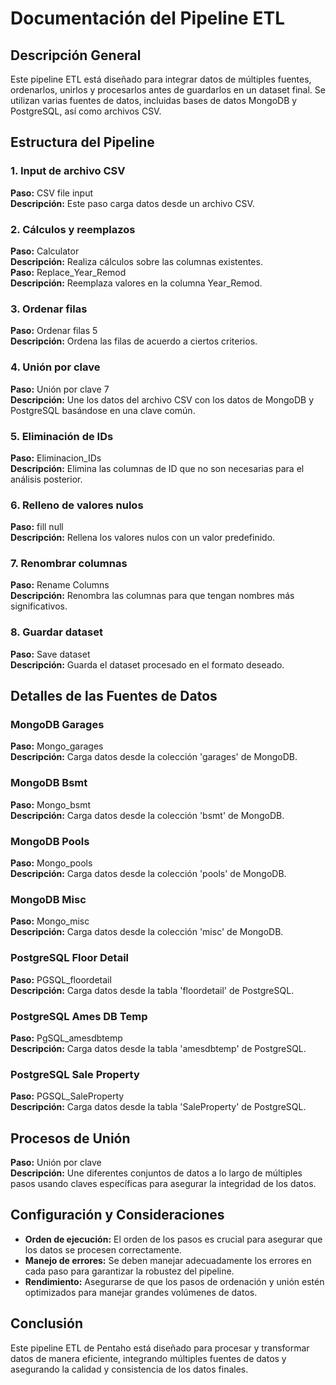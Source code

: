 # Documentación del Pipeline ETL

## Descripción General
Este pipeline ETL está diseñado para integrar datos de múltiples fuentes, ordenarlos, unirlos y procesarlos antes de guardarlos en un dataset final. Se utilizan varias fuentes de datos, incluidas bases de datos MongoDB y PostgreSQL, así como archivos CSV.

## Estructura del Pipeline

### 1. Input de archivo CSV
**Paso:** CSV file input  
**Descripción:** Este paso carga datos desde un archivo CSV.

### 2. Cálculos y reemplazos
**Paso:** Calculator  
**Descripción:** Realiza cálculos sobre las columnas existentes.  
**Paso:** Replace_Year_Remod  
**Descripción:** Reemplaza valores en la columna Year_Remod.

### 3. Ordenar filas
**Paso:** Ordenar filas 5  
**Descripción:** Ordena las filas de acuerdo a ciertos criterios.

### 4. Unión por clave
**Paso:** Unión por clave 7  
**Descripción:** Une los datos del archivo CSV con los datos de MongoDB y PostgreSQL basándose en una clave común.

### 5. Eliminación de IDs
**Paso:** Eliminacion_IDs  
**Descripción:** Elimina las columnas de ID que no son necesarias para el análisis posterior.

### 6. Relleno de valores nulos
**Paso:** fill null  
**Descripción:** Rellena los valores nulos con un valor predefinido.

### 7. Renombrar columnas
**Paso:** Rename Columns  
**Descripción:** Renombra las columnas para que tengan nombres más significativos.

### 8. Guardar dataset
**Paso:** Save dataset  
**Descripción:** Guarda el dataset procesado en el formato deseado.

## Detalles de las Fuentes de Datos

### MongoDB Garages
**Paso:** Mongo_garages  
**Descripción:** Carga datos desde la colección 'garages' de MongoDB.

### MongoDB Bsmt
**Paso:** Mongo_bsmt  
**Descripción:** Carga datos desde la colección 'bsmt' de MongoDB.

### MongoDB Pools
**Paso:** Mongo_pools  
**Descripción:** Carga datos desde la colección 'pools' de MongoDB.

### MongoDB Misc
**Paso:** Mongo_misc  
**Descripción:** Carga datos desde la colección 'misc' de MongoDB.

### PostgreSQL Floor Detail
**Paso:** PGSQL_floordetail  
**Descripción:** Carga datos desde la tabla 'floordetail' de PostgreSQL.

### PostgreSQL Ames DB Temp
**Paso:** PgSQL_amesdbtemp  
**Descripción:** Carga datos desde la tabla 'amesdbtemp' de PostgreSQL.

### PostgreSQL Sale Property
**Paso:** PGSQL_SaleProperty  
**Descripción:** Carga datos desde la tabla 'SaleProperty' de PostgreSQL.

## Procesos de Unión
**Paso:** Unión por clave  
**Descripción:** Une diferentes conjuntos de datos a lo largo de múltiples pasos usando claves específicas para asegurar la integridad de los datos.

## Configuración y Consideraciones
- **Orden de ejecución:** El orden de los pasos es crucial para asegurar que los datos se procesen correctamente.
- **Manejo de errores:** Se deben manejar adecuadamente los errores en cada paso para garantizar la robustez del pipeline.
- **Rendimiento:** Asegurarse de que los pasos de ordenación y unión estén optimizados para manejar grandes volúmenes de datos.

## Conclusión
Este pipeline ETL de Pentaho está diseñado para procesar y transformar datos de manera eficiente, integrando múltiples fuentes de datos y asegurando la calidad y consistencia de los datos finales.

